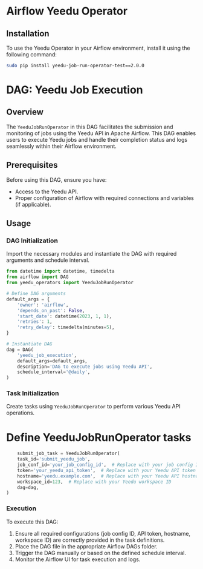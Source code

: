 # Airflow Yeedu Operator

## Installation

To use the Yeedu Operator in your Airflow environment, install it using the following command:

```bash
sudo pip install yeedu-job-run-operator-test==2.0.0
```

# DAG: Yeedu Job Execution

## Overview

The `YeeduJobRunOperator` in this DAG facilitates the submission and monitoring of jobs using the Yeedu API in Apache Airflow. This DAG enables users to execute Yeedu jobs and handle their completion status and logs seamlessly within their Airflow environment.

## Prerequisites

Before using this DAG, ensure you have:

- Access to the Yeedu API.
- Proper configuration of Airflow with required connections and variables (if applicable).

## Usage

### DAG Initialization

Import the necessary modules and instantiate the DAG with required arguments and schedule interval.

```python
from datetime import datetime, timedelta
from airflow import DAG
from yeedu_operators import YeeduJobRunOperator

# Define DAG arguments
default_args = {
    'owner': 'airflow',
    'depends_on_past': False,
    'start_date': datetime(2023, 1, 1),
    'retries': 1,
    'retry_delay': timedelta(minutes=5),
}

# Instantiate DAG
dag = DAG(
    'yeedu_job_execution',
    default_args=default_args,
    description='DAG to execute jobs using Yeedu API',
    schedule_interval='@daily',
)
```
### Task Initialization

Create tasks using `YeeduJobRunOperator` to perform various Yeedu API operations.
# Define YeeduJobRunOperator tasks

```python
    submit_job_task = YeeduJobRunOperator(
    task_id='submit_yeedu_job',
    job_conf_id='your_job_config_id',  # Replace with your job config ID
    token='your_yeedu_api_token',  # Replace with your Yeedu API token
    hostname='yeedu.example.com',  # Replace with your Yeedu API hostname
    workspace_id=123,  # Replace with your Yeedu workspace ID
    dag=dag,
)
```
### Execution

To execute this DAG:

1. Ensure all required configurations (job config ID, API token, hostname, workspace ID) are correctly provided in the task definitions.
2. Place the DAG file in the appropriate Airflow DAGs folder.
3. Trigger the DAG manually or based on the defined schedule interval.
4. Monitor the Airflow UI for task execution and logs.

